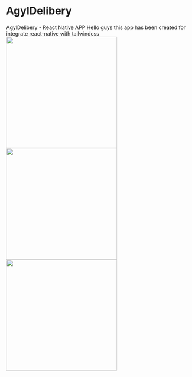 # AgylDelibery
AgylDelibery - React Native APP
Hello guys this app has been created for integrate react-native with tailwindcss
<img src="https://res.cloudinary.com/dx6ucne8o/image/upload/v1660383415/AGYL-DELIVERY/Screenshot_2022-08-13-04-25-40-419_host.exp.exponent_zf0ecb.jpg" width="300px"/>
<img src="https://res.cloudinary.com/dx6ucne8o/image/upload/v1660383411/AGYL-DELIVERY/Screenshot_2022-08-13-04-25-45-793_host.exp.exponent_m5vftv.jpg" width="300px"/>
<img src="https://res.cloudinary.com/dx6ucne8o/image/upload/v1660383397/AGYL-DELIVERY/Screenshot_2022-08-13-04-25-52-600_host.exp.exponent_ldgssy.jpg" width="300px"/>
